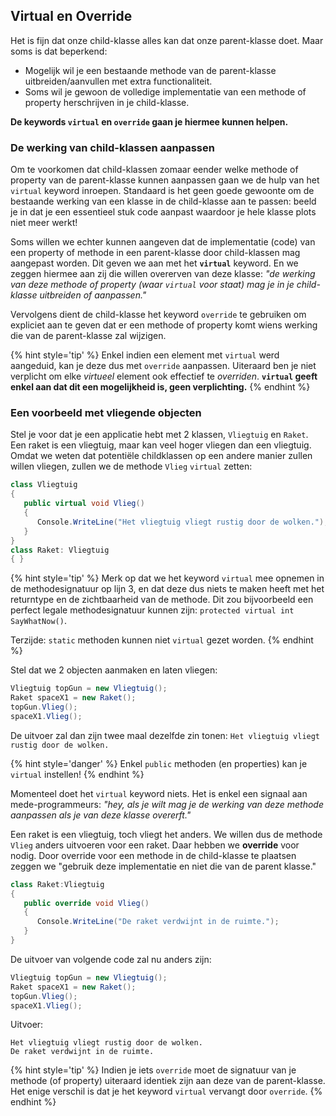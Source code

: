 ## Virtual en Override

Het is fijn dat onze child-klasse alles kan dat onze parent-klasse doet. Maar soms is dat beperkend:
* Mogelijk wil je een bestaande methode van de parent-klasse uitbreiden/aanvullen met extra functionaliteit.
* Soms wil je gewoon de volledige implementatie van een methode of property herschrijven in je child-klasse.

**De keywords ``virtual`` en ``override`` gaan je hiermee kunnen helpen.**

### De werking van child-klassen aanpassen

Om te voorkomen dat child-klassen zomaar eender welke methode of property van de parent-klasse kunnen aanpassen gaan we de hulp van het ``virtual`` keyword inroepen. Standaard is het geen goede gewoonte om de bestaande werking van een klasse in de child-klasse aan te passen: beeld je in dat je een essentieel stuk code aanpast waardoor je hele klasse plots niet meer werkt!

Soms willen we echter kunnen aangeven dat de implementatie (code) van een property of methode in een parent-klasse door child-klassen mag aangepast worden. Dit geven we aan met het **``virtual``** keyword. En we zeggen hiermee aan zij die willen overerven van deze klasse: *"de werking van deze methode of property (waar ``virtual`` voor staat) mag je in je child-klasse uitbreiden of aanpassen."*

Vervolgens dient de child-klasse het keyword ``override`` te gebruiken om expliciet aan te geven dat er een methode of property komt wiens werking die van de parent-klasse zal wijzigen.

{% hint style='tip' %}
Enkel indien een element met ``virtual`` werd aangeduid, kan je deze dus met ``override`` aanpassen. Uiteraard ben je niet verplicht om elke *virtueel* element ook effectief te *overriden*. **``virtual`` geeft enkel aan dat dit een mogelijkheid is, geen verplichting.**
{% endhint %}


### Een voorbeeld met vliegende objecten

Stel je voor dat je een applicatie hebt met 2 klassen, ``Vliegtuig`` en ``Raket``. Een raket is een vliegtuig, maar kan veel hoger vliegen dan een vliegtuig. Omdat we weten dat potentiële childklassen op een andere manier zullen willen vliegen, zullen we de methode ``Vlieg`` ``virtual`` zetten:

```csharp
class Vliegtuig
{
   public virtual void Vlieg()
   {
      Console.WriteLine("Het vliegtuig vliegt rustig door de wolken.");
   }
}
class Raket: Vliegtuig
{ }
```

{% hint style='tip' %}
Merk op dat we het keyword ``virtual`` mee opnemen in de methodesignatuur op lijn 3, en dat deze dus niets te maken heeft met het returntype en de zichtbaarheid van de methode. Dit zou bijvoorbeeld een perfect legale methodesignatuur kunnen zijn: ``protected virtual int SayWhatNow()``. 

Terzijde: ``static`` methoden kunnen niet ``virtual`` gezet worden.
{% endhint %}


Stel dat we 2 objecten aanmaken en laten vliegen:

```csharp
Vliegtuig topGun = new Vliegtuig();
Raket spaceX1 = new Raket();
topGun.Vlieg();
spaceX1.Vlieg();
```

De uitvoer zal dan zijn twee maal dezelfde zin tonen: ``Het vliegtuig vliegt rustig door de wolken.``


{% hint style='danger' %}
Enkel ``public`` methoden (en properties) kan je ``virtual`` instellen!
{% endhint %}


Momenteel doet het ``virtual`` keyword niets. Het is enkel een signaal aan mede-programmeurs: *"hey, als je wilt mag je de werking van deze methode aanpassen als je van deze klasse overerft."*

Een raket is een vliegtuig, toch vliegt het anders. We willen dus de methode ``Vlieg`` anders uitvoeren voor een raket. Daar hebben we **override** voor nodig. Door override voor een methode in de child-klasse te plaatsen zeggen we "gebruik deze implementatie en niet die van de parent klasse."

```csharp
class Raket:Vliegtuig
{
   public override void Vlieg()
   {
      Console.WriteLine("De raket verdwijnt in de ruimte.");
   }     
}
```

De uitvoer van volgende code zal nu anders zijn:
```csharp
Vliegtuig topGun = new Vliegtuig();
Raket spaceX1 = new Raket();
topGun.Vlieg();
spaceX1.Vlieg();
```

Uitvoer:

```text
Het vliegtuig vliegt rustig door de wolken.
De raket verdwijnt in de ruimte.
```

{% hint style='tip' %}
Indien je iets ``override`` moet de signatuur van je methode (of property) uiteraard identiek zijn aan deze van de parent-klasse. Het enige verschil is dat je het keyword ``virtual`` vervangt door ``override``.
{% endhint %}




